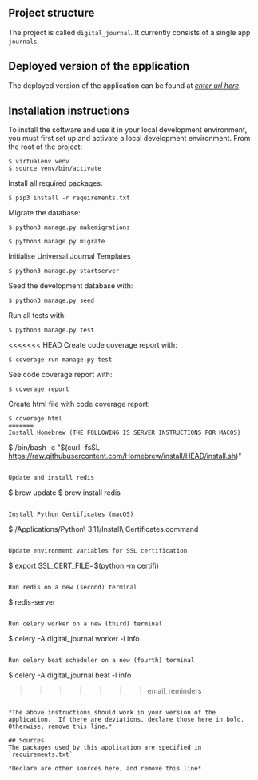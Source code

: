 ## Project structure
The project is called `digital_journal`.  It currently consists of a single app `journals`.

## Deployed version of the application
The deployed version of the application can be found at [*enter url here*](*enter_url_here*).

## Installation instructions
To install the software and use it in your local development environment, you must first set up and activate a local development environment.  From the root of the project:

```
$ virtualenv venv
$ source venv/bin/activate
```

Install all required packages:

```
$ pip3 install -r requirements.txt
```

Migrate the database:

```
$ python3 manage.py makemigrations

$ python3 manage.py migrate
```

Initialise Universal Journal Templates

```
$ python3 manage.py startserver
```

Seed the development database with:

```
$ python3 manage.py seed
```

Run all tests with:
```
$ python3 manage.py test
```

<<<<<<< HEAD
Create code coverage report with:
```
$ coverage run manage.py test
```

See code coverage report with:
```
$ coverage report
```

Create html file with code coverage report:
```
$ coverage html
=======
Install Homebrew (THE FOLLOWING IS SERVER INSTRUCTIONS FOR MACOS)

```
$ /bin/bash -c "$(curl -fsSL https://raw.githubusercontent.com/Homebrew/install/HEAD/install.sh)"
```

Update and install redis

```
$ brew update
$ brew install redis
```

Install Python Certificates (macOS)

```
$ /Applications/Python\ 3.11/Install\ Certificates.command
```

Update environment variables for SSL certification

```
$ export SSL_CERT_FILE=$(python -m certifi)
```

Run redis on a new (second) terminal

```
$ redis-server   
```

Run celery worker on a new (third) terminal

```
$ celery -A digital_journal worker -l info
```

Run celery beat scheduler on a new (fourth) terminal

```
$ celery -A digital_journal beat -l info
>>>>>>> email_reminders
```

*The above instructions should work in your version of the application.  If there are deviations, declare those here in bold.  Otherwise, remove this line.*

## Sources
The packages used by this application are specified in `requirements.txt`

*Declare are other sources here, and remove this line*
